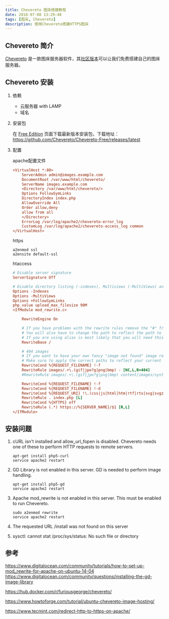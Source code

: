 ```yaml
---
title: Chevereto 图床搭建教程
date: 2018-07-08 13:29:48
tags: [图床, Chevereto]
description: 使用Chevereto搭建HTTPS图床
---
```


## Chevereto 简介

[Chevereto](https://chevereto.com) 是一款图床服务器软件，其[社区版本](https://chevereto.com/free)可以让我们免费搭建自己的图床服务器。

## Chevereto 安装

1. 依赖

    - 云服务器 with LAMP
    - 域名

2. 安装包

    在 [Free Edition](https://chevereto.com/free) 页面下载最新版本安装包，下载地址：https://github.com/Chevereto/Chevereto-Free/releases/latest

3. 配置

    apache配置文件
    ```ini
    <VirtualHost *:80>
        ServerAdmin admin@images.example.com
        DocumentRoot /var/www/html/chevereto/
        ServerName images.example.com
        <Directory /var/www/html/chevereto/>
        Options FollowSymLinks
        DirectoryIndex index.php
        AllowOverride All 
        Order allow,deny
        allow from all
        </Directory>
        ErrorLog /var/log/apache2/chevereto-error_log
        CustomLog /var/log/apache2/chevereto-access_log common
    </VirtualHost>
    ```
    https

    ```shell
    a2enmod ssl
    a2ensite default-ssl
    ```
    htaccess

    ```ini
    # Disable server signature
    ServerSignature Off 

    # Disable directory listing (-indexes), Multiviews (-MultiViews) and enable Follow system links (+FollowSymLinks)
    Options -Indexes
    Options -MultiViews
    Options +FollowSymLinks
    php_value upload_max_filesize 90M 
    <IfModule mod_rewrite.c>

        RewriteEngine On
    
        # If you have problems with the rewrite rules remove the "#" from the following RewriteBase line
        # You will also have to change the path to reflect the path to your Chevereto installation
        # If you are using alias is most likely that you will need this.
        RewriteBase /

        # 404 images
        # If you want to have your own fancy "image not found" image remove the "#" from RewriteCond and RewriteRule lines
        # Make sure to apply the correct paths to reflect your current installation
        RewriteCond %{REQUEST_FILENAME} !-f 
        RewriteRule images/.+\.(gif|jpe?g|png|bmp) - [NC,L,R=404]
        #RewriteRule images/.+\.(gif|jpe?g|png|bmp) content/images/system/default/404.gif [NC,L]
    
        RewriteCond %{REQUEST_FILENAME} !-f 
        RewriteCond %{REQUEST_FILENAME} !-d 
        RewriteCond %{REQUEST_URI} !\.(css|js|html|htm|rtf|rtx|svg|svgz|txt|xsd|xsl|xml|asf|asx|wax|wmv|wmx|avi|bmp|class|divx|doc|docx|exe|gif|gz|gzip|ico|jpe?g|jpe|mdb|mid|midi|mov|qt|mp3|m4a|mp4|m4v|mpeg|mpg|mpe|mpp|odb|odc|odf|odg|odp|ods|odt|ogg|pdf|png|pot|pps|ppt|pptx|ra|ram|swf|tar|tif|tiff|wav|wma|wri|xla|xls|xlsx|xlt|xlw|zip)$ [NC]
        RewriteRule . index.php [L] 
        RewriteCond %{HTTPS} off 
        RewriteRule (.*) https://%{SERVER_NAME}/$1 [R,L]    
    </IfModule>
    ```

## 安装问题

1. cURL isn't installed and allow_url_fopen is disabled. Chevereto needs one of these to perform HTTP requests to remote servers.

    ```shell
    apt-get install php5-curl
    service apache2 restart
    ```

2. GD Library is not enabled in this server. GD is needed to perform image handling.

    ```shell
    apt-get install php5-gd
    service apache2 restart
    ```

3. Apache mod_rewrite is not enabled in this server. This must be enabled to run Chevereto.

    ```shell
    sudo a2enmod rewrite
    service apache2 restart
    ```

4. The requested URL /install was not found on this server

5. sysctl: cannot stat /proc/sys/status: No such file or directory

## 参考

https://www.digitalocean.com/community/tutorials/how-to-set-up-mod_rewrite-for-apache-on-ubuntu-14-04
https://www.digitalocean.com/community/questions/installing-the-gd-image-library

https://hub.docker.com/r/furiousgeorge/chevereto/

https://www.howtoforge.com/tutorial/ubuntu-chevereto-image-hosting/

https://www.tecmint.com/redirect-http-to-https-on-apache/
